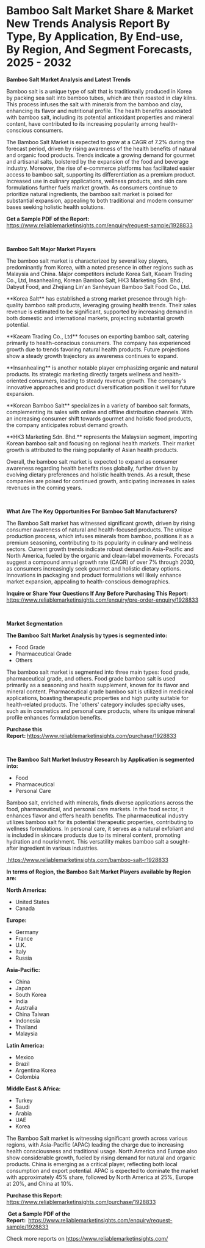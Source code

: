 <p><h1>Bamboo Salt Market Share & Market New Trends Analysis Report By Type, By Application, By End-use, By Region, And Segment Forecasts, 2025 - 2032</h1></p><p><strong>Bamboo Salt Market Analysis and Latest Trends</strong></p>
<p><p>Bamboo salt is a unique type of salt that is traditionally produced in Korea by packing sea salt into bamboo tubes, which are then roasted in clay kilns. This process infuses the salt with minerals from the bamboo and clay, enhancing its flavor and nutritional profile. The health benefits associated with bamboo salt, including its potential antioxidant properties and mineral content, have contributed to its increasing popularity among health-conscious consumers. </p><p>The Bamboo Salt Market is expected to grow at a CAGR of 7.2% during the forecast period, driven by rising awareness of the health benefits of natural and organic food products. Trends indicate a growing demand for gourmet and artisanal salts, bolstered by the expansion of the food and beverage industry. Moreover, the rise of e-commerce platforms has facilitated easier access to bamboo salt, supporting its differentiation as a premium product. Increased use in culinary applications, wellness products, and skin care formulations further fuels market growth. As consumers continue to prioritize natural ingredients, the bamboo salt market is poised for substantial expansion, appealing to both traditional and modern consumer bases seeking holistic health solutions.</p></p>
<p><strong>Get a Sample PDF of the Report:&nbsp;</strong> <a href="https://www.reliablemarketinsights.com/enquiry/request-sample/1928833?utm_campaign=3584&utm_medium=2&utm_source=Github&utm_content=ia&utm_term=29032025&utm_id=bamboo-salt">https://www.reliablemarketinsights.com/enquiry/request-sample/1928833</a></p>
<p>&nbsp;</p>
<p><strong>Bamboo Salt Major Market Players</strong></p>
<p><p>The bamboo salt market is characterized by several key players, predominantly from Korea, with a noted presence in other regions such as Malaysia and China. Major competitors include Korea Salt, Kaeam Trading Co., Ltd, Insanhealing, Korean Bamboo Salt, HK3 Marketing Sdn. Bhd., Dabyut Food, and Zhejiang Lin'an Sanheyuan Bamboo Salt Food Co., Ltd.</p><p>**Korea Salt** has established a strong market presence through high-quality bamboo salt products, leveraging growing health trends. Their sales revenue is estimated to be significant, supported by increasing demand in both domestic and international markets, projecting substantial growth potential.</p><p>**Kaeam Trading Co., Ltd** focuses on exporting bamboo salt, catering primarily to health-conscious consumers. The company has experienced growth due to trends favoring natural health products. Future projections show a steady growth trajectory as awareness continues to expand.</p><p>**Insanhealing** is another notable player emphasizing organic and natural products. Its strategic marketing directly targets wellness and health-oriented consumers, leading to steady revenue growth. The company's innovative approaches and product diversification position it well for future expansion.</p><p>**Korean Bamboo Salt** specializes in a variety of bamboo salt formats, complementing its sales with online and offline distribution channels. With an increasing consumer shift towards gourmet and holistic food products, the company anticipates robust demand growth.</p><p>**HK3 Marketing Sdn. Bhd.** represents the Malaysian segment, importing Korean bamboo salt and focusing on regional health markets. Their market growth is attributed to the rising popularity of Asian health products.</p><p>Overall, the bamboo salt market is expected to expand as consumer awareness regarding health benefits rises globally, further driven by evolving dietary preferences and holistic health trends. As a result, these companies are poised for continued growth, anticipating increases in sales revenues in the coming years.</p></p>
<p>&nbsp;</p>
<p><strong>What Are The Key Opportunities For Bamboo Salt Manufacturers?</strong></p>
<p><p>The Bamboo Salt market has witnessed significant growth, driven by rising consumer awareness of natural and health-focused products. The unique production process, which infuses minerals from bamboo, positions it as a premium seasoning, contributing to its popularity in culinary and wellness sectors. Current growth trends indicate robust demand in Asia-Pacific and North America, fueled by the organic and clean-label movements. Forecasts suggest a compound annual growth rate (CAGR) of over 7% through 2030, as consumers increasingly seek gourmet and holistic dietary options. Innovations in packaging and product formulations will likely enhance market expansion, appealing to health-conscious demographics.</p></p>
<p><strong>Inquire or Share Your Questions If Any Before Purchasing This Report:</strong> <a href="https://www.reliablemarketinsights.com/enquiry/pre-order-enquiry/1928833?utm_campaign=3584&utm_medium=2&utm_source=Github&utm_content=ia&utm_term=29032025&utm_id=bamboo-salt">https://www.reliablemarketinsights.com/enquiry/pre-order-enquiry/1928833</a></p>
<p>&nbsp;</p>
<p><strong>Market Segmentation</strong></p>
<p><strong>The Bamboo Salt Market Analysis by types is segmented into:</strong></p>
<p><ul><li>Food Grade</li><li>Pharmaceutical Grade</li><li>Others</li></ul></p>
<p><p>The bamboo salt market is segmented into three main types: food grade, pharmaceutical grade, and others. Food grade bamboo salt is used primarily as a seasoning and health supplement, known for its flavor and mineral content. Pharmaceutical grade bamboo salt is utilized in medicinal applications, boasting therapeutic properties and high purity suitable for health-related products. The 'others' category includes specialty uses, such as in cosmetics and personal care products, where its unique mineral profile enhances formulation benefits.</p></p>
<p><strong>Purchase this Report:&nbsp;</strong><a href="https://www.reliablemarketinsights.com/purchase/1928833?utm_campaign=3584&utm_medium=2&utm_source=Github&utm_content=ia&utm_term=29032025&utm_id=bamboo-salt">https://www.reliablemarketinsights.com/purchase/1928833</a></p>
<p>&nbsp;</p>
<p><strong>The Bamboo Salt Market Industry Research by Application is segmented into:</strong></p>
<p><ul><li>Food</li><li>Pharmaceutical</li><li>Personal Care</li></ul></p>
<p><p>Bamboo salt, enriched with minerals, finds diverse applications across the food, pharmaceutical, and personal care markets. In the food sector, it enhances flavor and offers health benefits. The pharmaceutical industry utilizes bamboo salt for its potential therapeutic properties, contributing to wellness formulations. In personal care, it serves as a natural exfoliant and is included in skincare products due to its mineral content, promoting hydration and nourishment. This versatility makes bamboo salt a sought-after ingredient in various industries.</p></p>
<p><a href="https://www.reliablemarketinsights.com/bamboo-salt-r1928833?utm_campaign=3584&utm_medium=2&utm_source=Github&utm_content=ia&utm_term=29032025&utm_id=bamboo-salt">&nbsp;https://www.reliablemarketinsights.com/bamboo-salt-r1928833</a></p>
<p><strong>In terms of Region, the Bamboo Salt Market Players available by Region are:</strong></p>
<p>
    <p> <strong> North America: </strong>
        <ul>
            <li>United States</li>
            <li>Canada</li>
        </ul>
        </p> 
    <p> <strong> Europe: </strong>
        <ul>
            <li>Germany</li>
            <li>France</li>
            <li>U.K.</li>
            <li>Italy</li>
            <li>Russia</li>
        </ul>
        </p> 
    <p> <strong> Asia-Pacific: </strong>
        <ul>
            <li>China</li>
            <li>Japan</li>
            <li>South Korea</li>
            <li>India</li>
            <li>Australia</li>
            <li>China Taiwan</li>
            <li>Indonesia</li>
            <li>Thailand</li>
            <li>Malaysia</li>
        </ul>
        </p> 
    <p> <strong> Latin America: </strong>
        <ul>
            <li>Mexico</li>
            <li>Brazil</li>
            <li>Argentina Korea</li>
            <li>Colombia</li>
        </ul>
        </p> 
    <p> <strong> Middle East & Africa: </strong>
        <ul>
            <li>Turkey</li>
            <li>Saudi</li>
            <li>Arabia</li>
            <li>UAE</li>
            <li>Korea</li>
        </ul>
    </p>
    </p>
<p><p>The Bamboo Salt market is witnessing significant growth across various regions, with Asia-Pacific (APAC) leading the charge due to increasing health consciousness and traditional usage. North America and Europe also show considerable growth, fueled by rising demand for natural and organic products. China is emerging as a critical player, reflecting both local consumption and export potential. APAC is expected to dominate the market with approximately 45% share, followed by North America at 25%, Europe at 20%, and China at 10%.</p></p>
<p><strong>Purchase this Report: </strong><a href="https://www.reliablemarketinsights.com/purchase/1928833?utm_campaign=3584&utm_medium=2&utm_source=Github&utm_content=ia&utm_term=29032025&utm_id=bamboo-salt">https://www.reliablemarketinsights.com/purchase/1928833</a></p>
<p>&nbsp;<strong>Get a Sample PDF of the Report:&nbsp;&nbsp;</strong><a href="https://www.reliablemarketinsights.com/enquiry/request-sample/1928833?utm_campaign=3584&utm_medium=2&utm_source=Github&utm_content=ia&utm_term=29032025&utm_id=bamboo-salt">https://www.reliablemarketinsights.com/enquiry/request-sample/1928833</a></p>
<p><strong></strong></p>
<p>Check more reports on <a href="https://www.reliablemarketinsights.com/?utm_campaign=3584&utm_medium=2&utm_source=Github&utm_content=ia&utm_term=29032025&utm_id=bamboo-salt">https://www.reliablemarketinsights.com/</a></p>